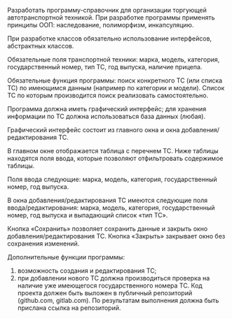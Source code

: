 Разработать программу-справочник для организации торгующей автотранспортной техникой.
При разработке программы применять принципы ООП: наследование, полиморфизм,
инкапсуляцию.

При разработке классов обязательно использование интерфейсов, абстрактных классов.

Обязательные поля транспортной техники:
марка, модель, категория, государственный номер, тип ТС, год выпуска, наличие прицепа.

Обязательные функция программы: поиск конкретного ТС (или списка ТС) по имеющимся
данным (например по категории и модели).
Список ТС по которым производится поиск реализовать самостоятельно.

Программа должна иметь графический интерфейс;
для хранения информации по ТС должна использоваться база данных (любая).

Графический интерфейс состоит из главного окна и окна добавления/редактирования ТС.

В главном окне отображается таблица с перечнем ТС. Ниже таблицы находятся поля ввода,
которые позволяют отфильтровать содержимое таблицы.

Поля ввода следующие: марка, модель, категория, государственный номер, год выпуска.

В окна добавления/редактирования ТС имеются следующие поля ввода/редактирования:
марка, модель, категория, государственный номер, год выпуска и
выпадающий список «тип ТС».

Кнопка «Сохранить» позволяет сохранить данные и закрыть окно
добавления/редактирования ТС. Кнопка «Закрыть» закрывает окно без сохранения
изменений.

Дополнительные функции программы:
1) возможность создания и редактирования ТС;
2) при добавлении нового ТС должна производиться проверка на наличие уже имеющегося
   государственного номера ТС.
   Код проекта должен быть выложен в публичный репозиторий (github.com, gitlab.com).
   По результатам выполнения должна быть прислана ссылка на репозиторий.